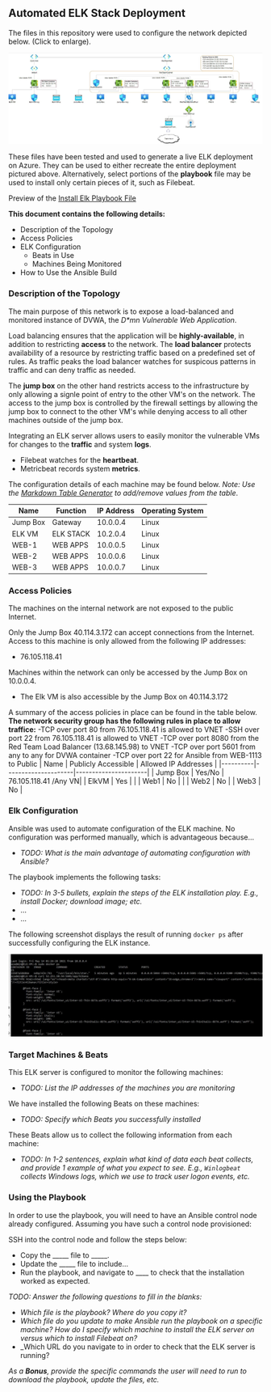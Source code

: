 ## Automated ELK Stack Deployment

The files in this repository were used to configure the network depicted below. (Click to enlarge).

<img src="/images/TopLevelToplogy.JPG"/>

These files have been tested and used to generate a live ELK deployment on Azure. They can be used to either recreate the entire deployment pictured above. Alternatively, select portions of the <b>playbook</b> file may be used to install only certain pieces of it, such as Filebeat.

 Preview of the <a href="ansible/install-elk.yml">Install Elk Playbook File</a>

<b>This document contains the following details:</b>

- Description of the Topology
- Access Policies
- ELK Configuration
  - Beats in Use
  - Machines Being Monitored
- How to Use the Ansible Build


### Description of the Topology

The main purpose of this network is to expose a load-balanced and monitored instance of DVWA, the <i>D*mn Vulnerable Web Application</i>.

Load balancing ensures that the application will be <b>highly-available</b>, in addition to restricting <b>access</b> to the network.  The <b>load balancer</b> protects availability of a resource by restricting traffic based on a predefined set of rules.  As traffic peaks the load balancer watches for suspicous patterns in traffic and can deny traffic as needed.

The <b>jump box</b> on the other hand restricts access to the infrastructure by only allowing a signle point of entry to the other VM's on the network.  The access to the jump box is controlled by the firewall settings by allowing the jump box to connect to the other VM's while denying access to all other machines outside of the jump box.

Integrating an ELK server allows users to easily monitor the vulnerable VMs for changes to the <b>traffic</b> and system <b>logs</b>.
- Filebeat watches for the <b>heartbeat</b>.
- Metricbeat records system <b>metrics</b>.

The configuration details of each machine may be found below.
_Note: Use the [Markdown Table Generator](http://www.tablesgenerator.com/markdown_tables) to add/remove values from the table_.

| Name     | Function | IP Address | Operating System |
|----------|----------|------------|------------------|
| Jump Box | Gateway  | 10.0.0.4   | Linux            |
| ELK VM   | ELK STACK| 10.2.0.4   | Linux            |
| WEB-1    | WEB APPS | 10.0.0.5   | Linux            |
| WEB-2    | WEB APPS | 10.0.0.6   | Linux            |
| WEB-3    | WEB APPS | 10.0.0.7   | Linux            |

### Access Policies

The machines on the internal network are not exposed to the public Internet. 

Only the Jump Box 40.114.3.172 can accept connections from the Internet. Access to this machine is only allowed from the following IP addresses:
- 76.105.118.41

Machines within the network can only be accessed by the Jump Box on 10.0.0.4.
- The Elk VM is also accessible by the Jump Box on 40.114.3.172

A summary of the access policies in place can be found in the table below.
<b>The network security group has the following rules in place to allow traffice:</b>
-TCP over port 80 from 76.105.118.41 is allowed to VNET
-SSH over port 22 from 76.105.118.41 is allowed to VNET
-TCP over port 8080 from the Red Team Load Balancer (13.68.145.98) to VNET
-TCP over port 5601 from any to any for DVWA container
-TCP over port 22 for Ansible from WEB-1113 to Public
| Name     | Publicly Accessible | Allowed IP Addresses |
|----------|---------------------|----------------------|
| Jump Box | Yes/No              | 76.105.118.41 /Any VN|
| ElkVM    | Yes                 |                      |
| Web1     | No                  |                      |
| Web2     | No                  |
| Web3     | No                  |
### Elk Configuration

Ansible was used to automate configuration of the ELK machine. No configuration was performed manually, which is advantageous because...
- _TODO: What is the main advantage of automating configuration with Ansible?_

The playbook implements the following tasks:
- _TODO: In 3-5 bullets, explain the steps of the ELK installation play. E.g., install Docker; download image; etc._
- ...
- ...

The following screenshot displays the result of running `docker ps` after successfully configuring the ELK instance.

<img src="/images/Curl.JPG"/>

### Target Machines & Beats
This ELK server is configured to monitor the following machines:
- _TODO: List the IP addresses of the machines you are monitoring_

We have installed the following Beats on these machines:
- _TODO: Specify which Beats you successfully installed_

These Beats allow us to collect the following information from each machine:
- _TODO: In 1-2 sentences, explain what kind of data each beat collects, and provide 1 example of what you expect to see. E.g., `Winlogbeat` collects Windows logs, which we use to track user logon events, etc._

### Using the Playbook
In order to use the playbook, you will need to have an Ansible control node already configured. Assuming you have such a control node provisioned: 

SSH into the control node and follow the steps below:
- Copy the _____ file to _____.
- Update the _____ file to include...
- Run the playbook, and navigate to ____ to check that the installation worked as expected.

_TODO: Answer the following questions to fill in the blanks:_
- _Which file is the playbook? Where do you copy it?_
- _Which file do you update to make Ansible run the playbook on a specific machine? How do I specify which machine to install the ELK server on versus which to install Filebeat on?_
- _Which URL do you navigate to in order to check that the ELK server is running?

_As a **Bonus**, provide the specific commands the user will need to run to download the playbook, update the files, etc._
